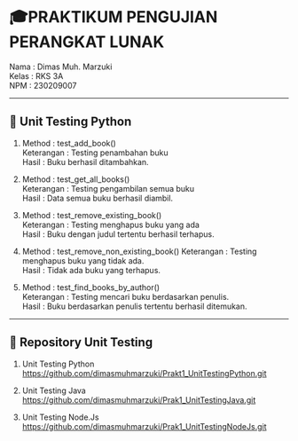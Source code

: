 # 🎓PRAKTIKUM PENGUJIAN PERANGKAT LUNAK  
Nama    : Dimas Muh. Marzuki  
Kelas   : RKS 3A  
NPM     : 230209007  

---
## 📌 Unit Testing Python  
1. Method : test_add_book()  
Keterangan : Testing penambahan buku    
Hasil : Buku berhasil ditambahkan.  

2. Method : test_get_all_books()  
Keterangan : Testing pengambilan semua buku    
Hasil : Data semua buku berhasil diambil.  

3. Method : test_remove_existing_book()  
Keterangan : Testing menghapus buku yang ada  
Hasil : Buku dengan judul tertentu berhasil terhapus.  

4. Method : test_remove_non_existing_book()
Keterangan : Testing menghapus buku yang tidak ada.  
Hasil : Tidak ada buku yang terhapus.  

5. Method : test_find_books_by_author()  
Keterangan : Testing mencari buku berdasarkan penulis.    
Hasil : Buku berdasarkan penulis tertentu berhasil ditemukan.


---
## 📌 Repository Unit Testing 
1. Unit Testing Python  
https://github.com/dimasmuhmarzuki/Prakt1_UnitTestingPython.git   

2. Unit Testing Java   
https://github.com/dimasmuhmarzuki/Prak1_UnitTestingJava.git    

3. Unit Testing Node.Js   
https://github.com/dimasmuhmarzuki/Prak1_UnitTestingNodeJs.git    

